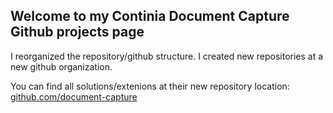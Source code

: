 ## Welcome to my Continia Document Capture Github projects page

I reorganized the repository/github structure. I created new repositories at a new github organization.

You can find all solutions/extenions at their new repository location: [github.com/document-capture](https://github.com/document-capture "Document Capture repositories")
